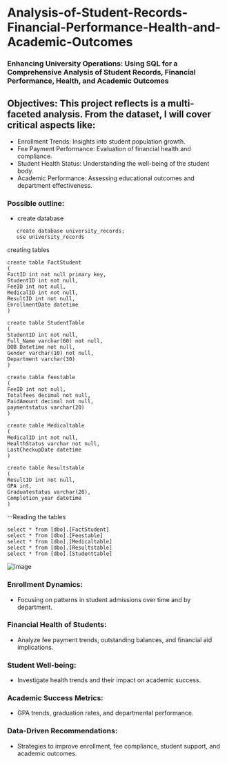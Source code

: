 # Analysis-of-Student-Records-Financial-Performance-Health-and-Academic-Outcomes
###  Enhancing University Operations: Using SQL for a Comprehensive Analysis of Student Records, Financial Performance, Health, and Academic Outcomes
## Objectives: This project reflects is a multi-faceted analysis. From the dataset, I will cover critical aspects like:

- Enrollment Trends: Insights into student population growth.
- Fee Payment Performance: Evaluation of financial health and compliance.
- Student Health Status: Understanding the well-being of the student body.
- Academic Performance: Assessing educational outcomes and department effectiveness.
  
### Possible outline:


- create database
  
```
   create database university_records;
   use university_records
```
creating tables

```
create table FactStudent
(
FactID int not null primary key,
StudentID int not null,
FeeID int not null,
MedicalID int not null,
ResultID int not null,
EnrollmentDate datetime
)

create table StudentTable
(
StudentID int not null,
Full_Name varchar(60) not null,
DOB Datetime not null,
Gender varchar(10) not null,
Department varchar(30)
)

create table feestable
(
FeeID int not null,
Totalfees decimal not null,
PaidAmount decimal not null,
paymentstatus varchar(20)
)

create table Medicaltable
(
MedicalID int not null,
HealthStatus varchar not null,
LastCheckupDate datetime
)

create table Resultstable
(
ResultID int not null,
GPA int,
Graduatestatus varchar(20),
Completion_year datetime
)

```

--Reading the tables

```
select * from [dbo].[FactStudent]
select * from [dbo].[Feestable]
select * from [dbo].[Medicaltable]
select * from [dbo].[Resultstable]
select * from [dbo].[Studenttable]
```
![image](https://github.com/user-attachments/assets/56ffd92e-dd32-46ed-9677-9d89957df997)

### Enrollment Dynamics:
- Focusing on patterns in student admissions over time and by department.
  
### Financial Health of Students:
- Analyze fee payment trends, outstanding balances, and financial aid implications.

### Student Well-being:
- Investigate health trends and their impact on academic success.
### Academic Success Metrics:
- GPA trends, graduation rates, and departmental performance.
### Data-Driven Recommendations:
- Strategies to improve enrollment, fee compliance, student support, and academic outcomes.
